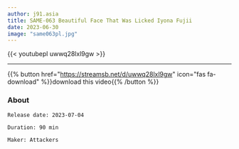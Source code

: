```yaml
---
author: j91.asia
title: SAME-063 Beautiful Face That Was Licked Iyona Fujii
date: 2023-06-30
image: "same063pl.jpg"
---
```



{{< youtubepl uwwq28lxl9gw >}}
___

{{% button href="https://streamsb.net/d/uwwq28lxl9gw" icon="fas fa-download" %}}download this video{{% /button %}}
### About

`Release date: 2023-07-04`

`Duration: 90 min`

`Maker:	Attackers`